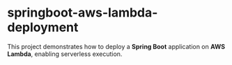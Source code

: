# springboot-aws-lambda-deployment
This project demonstrates how to deploy a **Spring Boot** application on **AWS Lambda**, enabling serverless execution.
